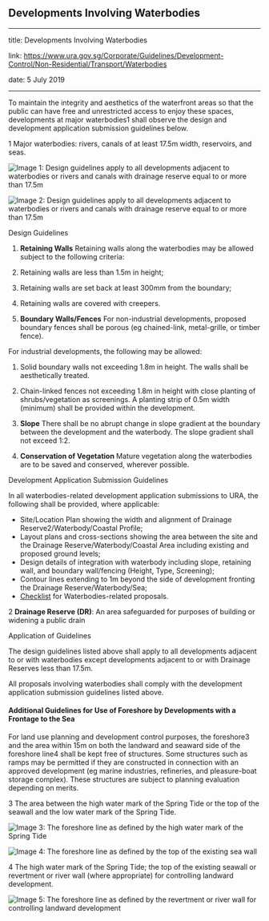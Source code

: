 ## Developments Involving Waterbodies
---
title: Developments Involving Waterbodies

link: https://www.ura.gov.sg/Corporate/Guidelines/Development-Control/Non-Residential/Transport/Waterbodies

date: 5 July 2019

---


To maintain the integrity and aesthetics of the waterfront areas so that the public can have free and unrestricted access to enjoy these spaces, developments at major waterbodies1 shall observe the design and development application submission guidelines below.

1 Major waterbodies: rivers, canals of at least 17.5m width, reservoirs, and seas.

![Image 1: Design guidelines apply to all developments adjacent to waterbodies or rivers and canals with drainage reserve equal to or more than 17.5m](https://www.ura.gov.sg/-/media/Corporate/Guidelines/Development-control/Commercial/C16_Waterbodies_1.jpg?h=100%25&w=100%25)

![Image 2: Design guidelines apply to all developments adjacent to waterbodies or rivers and canals with drainage reserve equal to or more than 17.5m](https://www.ura.gov.sg/-/media/Corporate/Guidelines/Development-control/Commercial/C17_Waterbodies_2.jpg?h=100%25&w=100%25)



Design Guidelines

1.  **Retaining Walls**
Retaining walls along the waterbodies may be allowed subject to the following criteria:

1.  Retaining walls are less than 1.5m in height;
2.  Retaining walls are set back at least 300mm from the boundary;
3.  Retaining walls are covered with creepers.

2.  **Boundary Walls/Fences**
For non-industrial developments, proposed boundary fences shall be porous (eg chained-link, metal-grille, or timber fence).  
  
For industrial developments, the following may be allowed:

1.  Solid boundary walls not exceeding 1.8m in height. The walls shall be aesthetically treated.
2.  Chain-linked fences not exceeding 1.8m in height with close planting of shrubs/vegetation as screenings. A planting strip of 0.5m width (minimum) shall be provided within the development.

3.  **Slope**
There shall be no abrupt change in slope gradient at the boundary between the development and the waterbody. The slope gradient shall not exceed 1:2.

4.  **Conservation of Vegetation**
Mature vegetation along the waterbodies are to be saved and conserved, wherever possible.

Development Application Submission Guidelines

In all waterbodies-related development application submissions to URA, the following shall be provided, where applicable:

-   Site/Location Plan showing the width and alignment of Drainage Reserve2/Waterbody/Coastal Profile;
-   Layout plans and cross-sections showing the area between the site and the Drainage Reserve/Waterbody/Coastal Area including existing and proposed ground levels;
-   Design details of integration with waterbody including slope, retaining wall, and boundary wall/fencing (Height, Type, Screening);
-   Contour lines extending to 1m beyond the side of development fronting the Drainage Reserve/Waterbody/Sea;
-   [Checklist](https://www.ura.gov.sg/-/media/User-Defined/URA-Online/Forms/Supplementary-forms/waterbodycl.doc) for Waterbodies-related proposals.

2 **Drainage Reserve (DR)**: An area safeguarded for purposes of building or widening a public drain

Application of Guidelines

The design guidelines listed above shall apply to all developments adjacent to or with waterbodies except developments adjacent to or with Drainage Reserves less than 17.5m.

All proposals involving waterbodies shall comply with the development application submission guidelines listed above.

#### Additional Guidelines for Use of Foreshore by Developments with a Frontage to the Sea

For land use planning and development control purposes, the foreshore3 and the area within 15m on both the landward and seaward side of the foreshore line4 shall be kept free of structures. Some structures such as ramps may be permitted if they are constructed in connection with an approved development (eg marine industries, refineries, and pleasure-boat storage complex). These structures are subject to planning evaluation depending on merits.

3 The area between the high water mark of the Spring Tide or the top of the seawall and the low water mark of the Spring Tide.

![Image 3: The foreshore line as defined by the high water mark of the Spring Tide](https://www.ura.gov.sg/-/media/Corporate/Guidelines/Development-control/Commercial/C13_Foreshore_A.jpg?h=100%25&w=100%25)

![Image 4: The foreshore line as defined by the top of the existing sea wall](https://www.ura.gov.sg/-/media/Corporate/Guidelines/Development-control/Commercial/C14_Foreshore_B.jpg?h=100%25&w=100%25)

4 The high water mark of the Spring Tide; the top of the existing seawall or revertment or river wall (where appropriate) for controlling landward development.

![Image 5: The foreshore line as defined by the revertment or river wall for controlling landward development](https://www.ura.gov.sg/-/media/Corporate/Guidelines/Development-control/Commercial/C15_Foreshore_C.jpg?h=100%25&w=100%25)



